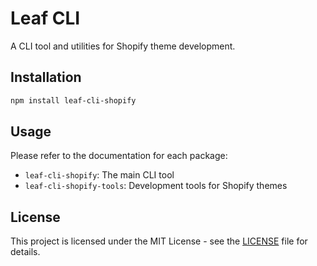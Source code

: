 # Leaf CLI

A CLI tool and utilities for Shopify theme development.

## Installation

```bash
npm install leaf-cli-shopify
```

## Usage

Please refer to the documentation for each package:

- `leaf-cli-shopify`: The main CLI tool
- `leaf-cli-shopify-tools`: Development tools for Shopify themes

## License

This project is licensed under the MIT License - see the [LICENSE](LICENSE) file for details.
